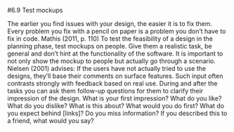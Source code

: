 #6.9 Test mockups

The earlier you find issues with your design, the easier it is to fix them. Every problem you fix with a pencil on paper is a problem you don’t have to fix in code. 
Mathis (2011, p. 110)
To test the feasibility of a design in the planning phase, test mockups on people. Give them a realistic task, be general and don’t hint at the functionality of the software. 
It is important to not only show the mockup to people but actually go through a scenario. Nielsen (2001) advises: If the users have not actually tried to use the designs, they’ll base their comments on surface features. Such input often contrasts strongly with feedback based on real use.
During and after the tasks you can ask them follow-up questions for them to clarify their impression of the design. 
What is your first impression? What do you like? What do you dislike? 
What is this about? 
What would you do first? 
What do you expect behind [links]? 
Do you miss information? 
If you described this to a friend, what would you say? 

